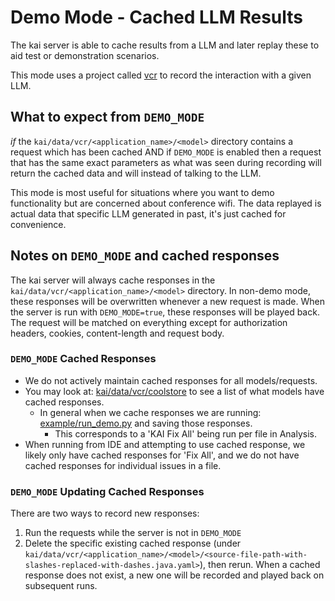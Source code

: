 # Demo Mode - Cached LLM Results

The kai server is able to cache results from a LLM and later replay these to aid test or demonstration scenarios.

This mode uses a project called [vcr](https://vcrpy.readthedocs.io/en/latest/) to record the interaction with a given LLM.

## What to expect from `DEMO_MODE`

_if_ the `kai/data/vcr/<application_name>/<model>` directory contains a request which has been cached AND if `DEMO_MODE` is enabled then a request that has the same exact parameters as what was seen during recording will return the cached data and will instead of talking to the LLM.

This mode is most useful for situations where you want to demo functionality but are concerned about conference wifi. The data replayed is actual data that specific LLM generated in past, it's just cached for convenience.

## Notes on `DEMO_MODE` and cached responses

The kai server will always cache responses in the `kai/data/vcr/<application_name>/<model>` directory. In non-demo mode, these responses will be overwritten whenever a new request is made.
When the server is run with `DEMO_MODE=true`, these responses will be played back. The request will be matched on everything except for authorization headers, cookies, content-length and request body.

### `DEMO_MODE` Cached Responses

- We do not actively maintain cached responses for all models/requests.
- You may look at: [kai/data/vcr/coolstore](kai/data/vcr/coolstore/) to see a list of what models have cached responses.
  - In general when we cache responses we are running: [example/run_demo.py](example/run_demo.py) and saving those responses.
    - This corresponds to a 'KAI Fix All' being run per file in Analysis.
- When running from IDE and attempting to use cached response, we likely only have cached responses for 'Fix All', and we do not have cached responses for individual issues in a file.

### `DEMO_MODE` Updating Cached Responses

There are two ways to record new responses:

1. Run the requests while the server is not in `DEMO_MODE`
1. Delete the specific existing cached response (under `kai/data/vcr/<application_name>/<model>/<source-file-path-with-slashes-replaced-with-dashes.java.yaml>`), then rerun. When a cached response does not exist, a new one will be recorded and played back on subsequent runs.
